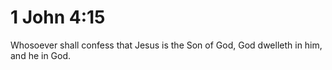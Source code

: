 # 1 John 4:15

Whosoever shall confess that Jesus is the Son of God, God dwelleth in him, and he in God.